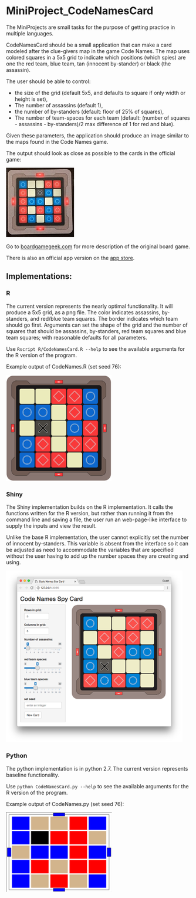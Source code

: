 # MiniProject_CodeNamesCard

The MiniProjects are small tasks for the purpose of getting practice in multiple languages.

CodeNamesCard should be a small application that can make a card modeled after the clue-givers map in the game Code Names.  The map uses colored squares in a 5x5 grid to indicate which positions (which spies) are one the red team, blue team, tan (innocent by-stander) or black (the assassin).  

The user should be able to control:         

 * the size of the grid (default 5x5, and defaults to square if only width or height is set),
 * The number of assassins (default 1),
 * the number of by-standers (default: floor of 25% of squares),
 * The number of team-spaces for each team (default: (number of squares - assassins - by-standers)/2 max difference of 1 for red and blue).

Given these parameters, the application should produce an image similar to the maps found in the Code Names game.

The output should look as close as possible to the cards in the official game:

![photo of game card  - photo credit: [Cardboard Quest](https://boardgamegeek.com/user/CardboardQuest)](CodeNamesCardRefImage.jpeg)



Go to [boardgamegeek.com](https://boardgamegeek.com/thread/1464156/codenames-review-ocean3-no-wait-dont-say-shark-don) for more description of the original board game.

There is also an official app version on the [app store](https://play.google.com/store/apps/details?id=com.czechgames.codenames).



## Implementations:

### R

The current version represents the nearly optimal functionality.  It will produce a 5x5 grid, as a png file.  The color indicates assassins, by-standers, and red/blue team squares.  The border indicates which team should go first.  Arguments can set the shape of the grid and the number of squares that should be assassins, by-standers, red team squares and blue team squares; with reasonable defaults for all parameters.

Use `Rscript R/CodeNamesCard.R --help` to see the available arguments for the R version of the program.

Example output of CodeNames.R (set seed 76):

<img src="R/SpyMap.png" alt="spy map generated by CodeNames.R" style="width:3in">




### Shiny

The Shiny implementation builds on the R implementation.  It calls the functions written for the R version, but rather than running it from the command line and saving a file, the user run an web-page-like interface to supply the inputs and view the result.

Unlike the base R implementation, the user cannot explicitly set the number of innocent by-standers.  This variable is absent from the interface so it can be adjusted as need to accommodate the variables that are specified without the user having to add up the number spaces they are creating and using.

<img src="Shiny/ShinyScreenShot.png" alt="Shiny app user interface" style="width:5in">


### Python

The python implementation is in python 2.7.  The current version represents baseline functionality.

Use `python CodeNamesCard.py --help` to see the available arguments for the R version of the program.

Example output of CodeNames.py (set seed 76):

<img src="Python-2.7/SpyMap.png" alt="spy map generated by CodeNames.py" style="width:3in">



